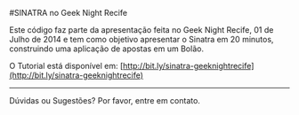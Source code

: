 #SINATRA no Geek Night Recife

Este código faz parte da apresentação feita no Geek Night Recife, 01 de Julho de 2014 e tem como objetivo apresentar o Sinatra em 20 minutos, construindo uma aplicação de apostas em um Bolão.

O Tutorial está disponível em: [http://bit.ly/sinatra-geeknightrecife](http://bit.ly/sinatra-geeknightrecife)

---

Dúvidas ou Sugestões? Por favor, entre em contato.
